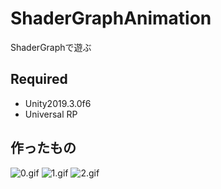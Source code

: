 ShaderGraphAnimation
====

ShaderGraphで遊ぶ

## Required

- Unity2019.3.0f6
- Universal RP

## 作ったもの

![0.gif](https://gyazo.com/d419850359bdf1aa0bdade0231351037.gif)
![1.gif](https://i.gyazo.com/407f5782e662b822ccabea1f31d595bf.gif)
![2.gif](https://i.gyazo.com/b10c160ef519cb4869dd6cc64803313a.gif)
